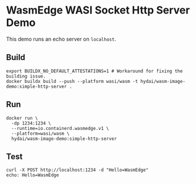 # WasmEdge WASI Socket Http Server Demo

This demo runs an echo server on `localhost`.

## Build

```shell
export BUILDX_NO_DEFAULT_ATTESTATIONS=1 # Workaround for fixing the building issue.
docker buildx build --push --platform wasi/wasm -t hydai/wasm-image-demo:simple-http-server .
```

## Run

```shell
docker run \
  -dp 1234:1234 \
  --runtime=io.containerd.wasmedge.v1 \
  --platform=wasi/wasm \
  hydai/wasm-image-demo:simple-http-server
```

## Test

```shell
curl -X POST http://localhost:1234 -d "Hello=WasmEdge"
echo: Hello=WasmEdge
```
